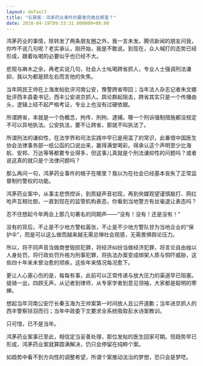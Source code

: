 ```yaml
---
layout: default
title: "石扉客：鸿茅药业事件的要害究竟在哪里？"
date: 2018-04-19T09:33:31.000000+08:00
---
```


鸿茅药业的事情，除转发了两条朋友圈之外，我一言未发。腾讯新闻的朋友问我，你咋不说几句呢？老实承认，刚开始，我是不敢说。到现在，众人喊打的态势已经形成，跟着吆喝的必要似乎也已经不大。

悲观与麻木之余，再老实说几句，社会人士吆喝跨省抓人，专业人士强调刑法谦抑，我以为都是顾左右而言他的失焦。

当年网民王帅在上海发帖批评河南公安，豫警跨省带回；当年法人杂志记者朱文娜批评西丰县委书记，西丰公安进京抓人。舆论群起阻击，跨省其实只是一个传播由头，逻辑上经不起严格考证，专业上也没有过硬依据。

所谓跨省，本就是一个伪概念，拘传、刑拘、逮捕，哪一个刑诉强制措施都没规定不可以异地执法。公安执法，要不让跨省，那就不叫执法了。

所谓刑法的谦抑性，在法学界和司法实践中早已是用滥了的常识，此番借中国医生协会法律事务部一纸公函的口说出来，赢得满堂喝彩。得承认这个声明至少比海航、安邦、万达等等都要专业得多，但这事儿真就是个刑法谦抑性的问题吗？或者说这真的就只是个法律问题吗？

那么再问一句，鸿茅药业事件的根子在哪里？我以为在社会已经基本丧失了正常监督制约警权的功能。

鸿茅药业案中，从事主悲愤控诉，到质疑声音初现，再到央媒观望谨慎敲打、网红呛声互相壮胆，一直到现在的监管机构表态，你看到当地警方有丝毫退让表态吗？

忍不住想起今年两会上那几句著名的同期声——“没有！没有！还是没有！”

没有的背后，不止是不少地方警权嚣张，不止是不少地方警队甘为当地企业的“保护伞”，而是可以这么做而越来越无需忌惮社会观感，无需畏惧舆论压力。

所以，将不同声音当做商誉毁损犯罪，将经济纠纷当做经济犯罪，将言论自由枷以人身处罚，将行政处罚升格为刑事犯罪，将执法办案变成绑架人质与恫吓威胁，这些四十年来未曾治愈的顽疾，这些年来情况每况愈下。

更让人心塞心伤的是，每每有事，此前可以正常传递与放大压力的渠道早已阻塞。缇骑一出，四顾无声。从记者到律师，从专家学者到意见领袖，大家都是聪明的寒蝉。

想起当年河南公安厅长秦玉海为王帅案第一时间放人且公开道歉；当年进京抓人的西丰警察铩羽而归；当年中政委下文要求全系统吸取彭水诗案教训。

只可惜，已不是当年。

鸿茅药业案事已至此，相信定当妥善处理，那位发帖的医生回家可期。但趋势早已形成，鸿茅药业案就算圆满解决，仍只会停留在纯粹个案。

如趋势中看不到方向性的调整希望，所谓个案推动法治的梦想，恐只会是梦呓。

